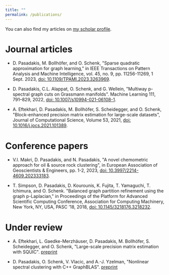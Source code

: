 ```yaml
---
title: ""
permalink: /publications/
---
```


You can also find my articles on [my scholar profile](https://scholar.google.com/citations?user=X8lZFUEAAAAJ&hl=en).

# Journal articles

* D. Pasadakis, M. Bollhöfer, and O. Schenk, "Sparse quadratic approximation for graph learning," in IEEE Transactions on Pattern Analysis and Machine Intelligence, vol. 45, no. 9, pp. 11256-11269, 1 Sept. 2023, [doi: 10.1109/TPAMI.2023.3263969](https://doi.org/10.1109/TPAMI.2023.3263969).

* D. Pasadakis, C.L. Alappat, O. Schenk, and G. Wellein, "Multiway p-spectral graph cuts on Grassmann manifolds". Machine Learning 111, 791–829, 2022, [doi: 10.1007/s10994-021-06108-1](https://doi.org/10.1007/s10994-021-06108-1). 

* A. Eftekhari, D. Pasadakis, M. Bollhöfer, S. Scheidegger, and O. Schenk, "Block-enhanced precision matrix estimation for large-scale datasets", Journal of Computational Science, Volume 53, 2021, [doi: 10.1016/j.jocs.2021.101389](https://doi.org/10.1016/j.jocs.2021.101389). 

# Conference papers

* V.I. Makri, D. Pasadakis, and N. Pasadakis, "A novel chemometric approach for oil & source rock clustering", in European Association of Geoscientists & Engineers, pp. 1-2, 2023, [doi: 10.3997/2214-4609.202333183](https://doi.org/10.3997/2214-4609.202333183).

* T. Simpson, D. Pasadakis, D. Kourounis, K. Fujita, T. Yamaguchi, T. Ichimura, and O. Schenk. "Balanced graph partition refinement using the graph p-Laplacian," in Proceedings of the Platform for Advanced Scientific Computing Conference, Association for Computing Machinery, New York, NY, USA, PASC ’18, 2018, [doi: 10.1145/3218176.3218232](https://doi.org/10.1145/3218176.3218232).

# Under review

* A. Eftekhari, L. Gaedke-Merzhäuser, D. Pasadakis, M. Bollhöfer, S. Scheidegger, and O. Schenk, "Large-scale precision matrix estimation with SQUIC". [preprint](https://papers.ssrn.com/sol3/papers.cfm?abstract_id=3904001)

* D. Pasadakis, O. Schenk, V. Vlacic, and A.-J. Yzelman, "Nonlinear spectral clustering with C++ GraphBLAS". [preprint](http://albert-jan.yzelman.net/PDFs/pasadakis23a-pp.pdf)


